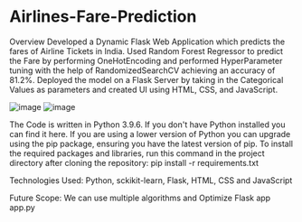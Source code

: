 # Airlines-Fare-Prediction
Overview
Developed a Dynamic Flask Web Application which predicts the fares of Airline Tickets in India.
Used Random Forest Regressor to predict the Fare by performing OneHotEncoding and performed HyperParameter tuning with the help of RandomizedSearchCV achieving an accuracy of 81.2%.
Deployed the model on a Flask Server by taking in the Categorical Values as parameters and created UI using HTML, CSS, and JavaScript.

![image](https://user-images.githubusercontent.com/79992803/197785373-f83a7bdc-17df-404b-9c11-869a069ec301.png)
![image](https://user-images.githubusercontent.com/79992803/197785681-e447b34a-54a2-44c7-bfb5-6a1b960c71ca.png)


The Code is written in Python 3.9.6. If you don't have Python installed you can find it here. If you are using a lower version of Python you can upgrade using the pip package, ensuring you have the latest version of pip. To install the required packages and libraries, run this command in the project directory after cloning the repository:
pip install -r requirements.txt

Technologies Used:
Python,
sckikit-learn,
Flask,
HTML, CSS and
JavaScript

Future Scope:
We can use multiple algorithms and
Optimize Flask app app.py
